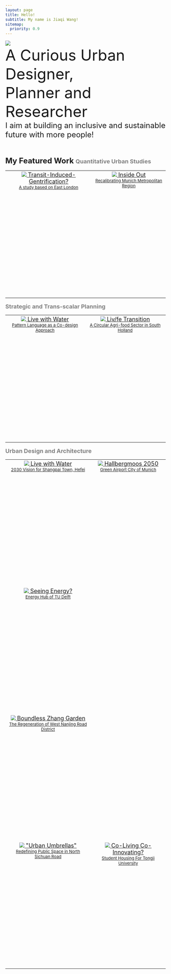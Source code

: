 ```yaml
---
layout: page
title: Hello!
subtitle: My name is Jiaqi Wang!
sitemap:
  priority: 0.9
---
```


<img src="{{ '/assets/img/untitledpenguin.jpg' | prepend: site.baseurl }}" id="about-img">

<div id="describe-text">
	<font size=8> A Curious Urban Designer, 
	<br>Planner and Researcher<font>
	<br><font size=5>I aim at building an inclusive and sustainable future with more people!<font>
<br>
<br>

<p> <font size=5><strong>  My Featured Work 

<table>
	<tr>
	<font size=4><b><font color="grey">Quantitative Urban Studies</font></b></font>
 	<tr>
	<td style="text-align:center;vertical-align: top; height: 400px">
		<centre>
	  <a href="{{ '/blog' | prepend: site.baseurl}}">
		<img src="{{ '/assets/img/featuredwork/Project01_Gen.jpg' | prepend: site.baseurl }}" 
			style="height:auto; object-fit: cover; width:auto; max-width:100%;"> 
		<font size=4> 
			Transit-Induced-Gentrification? 
			<br> 
		<font size=2> 
			 A study based on East London			 	  
	<td style="text-align:center;vertical-align: top;  height: 400px"><centre>
		<a href="{{ '/05MUC' | prepend: site.baseurl }}">
		<img src="{{ '/assets/img/featuredwork/Project05_MUC.jpg' | prepend: site.baseurl }}" style="height:auto; object-fit: cover ;width:auto; max-width:100%;"> <font size=4> Inside Out <br> <font size=2> Recalibrating Munich Metropolitan Region  
	<tr> 


<table>	
	<tr>
	<font size=4><b><font color="grey">Strategic and Trans-scalar Planning</font></b></font>
	<tr>
	<td style="text-align:center;vertical-align: top; height: 400px">
		<centre>
		<a href="{{ '/02Livewithwater' }}">
			<img src="{{ '/assets/img/featuredwork/Project021_Pattern.jpg' | prepend: site.baseurl }}" 
			style="height:auto; object-fit: cover; width:auto; max-width:100%;"> 
			<font size=4> 
			Live with Water 
			<br> 
			<font size=2> 
			Pattern Language as a Co-design Approach 
	<td style="text-align:center;vertical-align: top; height: 400px">
		<centre>
		<a href="{{ '/blog' | prepend: site.baseurl }}">
		<img src="{{ '/assets/img/featuredwork/Project03_ZH.jpg' | prepend: site.baseurl }}" style="height:auto; object-fit: cover; width:auto; max-width:100%;"> <font size=4> Liv/fe Transition <br> <font size=2> A Circular Agri-food Sector in South Holland   		
	<tr>



<table>
	<tr>
	<font size=4><b><font color="grey">Urban Design and Architecture</font></b></font>
	<tr>
	<td style="text-align:center;vertical-align: top; height: 400px">
	<centre>
		<a href="{{ '/blog' | prepend: site.baseurl }}">
			<img src="{{ '/assets/img/featuredwork/Project02_LwW.jpg' | prepend: site.baseurl }}" 
			onmouseover="this.src='/assets/img/featuredwork/Project021_Pattern.jpg'" 
			onmouseout="this.src='/assets/img/featuredwork/Project02_LwW.jpg'" 
			style="height:auto; object-fit: cover; width:auto; max-width:100%;"> 
		<font size=4> 
		Live with Water 
		<br>
		 <font size=2> 
		 2030 Vision for Shangpai Town, Hefei  
	<td style="text-align:center;vertical-align: top; height: 400px"><centre>
		<a href="{{ '/02Livewithwater' }}">
		<img src="{{ '/assets/img/featuredwork/Project052_Airport.jpg' | prepend: site.baseurl }}" style="height:auto; object-fit: cover; width:auto; max-width:100%;"> <font size=4> Hallbergmoos 2050 <br> <font size=2> Green Airport City of Munich   
	<tr>
	<td style="text-align:center;vertical-align: top;  height: 400px"><centre>
		<a href="{{ '/04Synergy' | prepend: site.baseurl }}">
		<img src="{{ '/assets/img/featuredwork/Project04_Synergy.jpg' | prepend: site.baseurl }}" style="height:auto; object-fit: cover ;width:auto; max-width:100%;"> 
		<font size=4> Seeing Energy? 
		<br> 
		<font size=2> 
		Energy Hub of TU Delft
	<tr>	
	<td style="text-align:center;vertical-align: top;  height: 400px"><centre>
		<a href="{{ '/blog' | prepend: site.baseurl }}">
		<img src="{{ '/assets/img/featuredwork/Project06_ZG.jpg' | prepend: site.baseurl }}" style="height:auto; object-fit: cover; width:auto; max-width:100%;"> <font size=4> Boundless Zhang Garden <br> <font size=2> The Regeneration of West Nanjing Road District
	<tr>
	<td style="text-align:center;vertical-align: top;  height: 400px"><centre>
		<a href="{{ '/07UrbanComplex' | prepend: site.baseurl }}">
		<img src="{{ '/assets/img/featuredwork/Project07_UCaxo.jpg' | prepend: site.baseurl }}"
			onmouseover="this.src='/assets/img/featuredwork/Project07_UC.jpg'" 
			onmouseout="this.src='/assets/img/featuredwork/Project07_UCaxo.jpg'"  
		style="height:auto; object-fit: cover; width:auto; max-width:100%;"> 
		<font size=4> 
		"Urban Umbrellas" 
		<br> 
		<font size=2> 
		Redefining Public Space in North Sichuan Road
	<td style="text-align:center;vertical-align: top;  height: 400px"><centre>
		<a href="{{ '/blog' | prepend: site.baseurl }}">
		<img src="{{ '/assets/img/featuredwork/Project08_Campus.jpg' | prepend: site.baseurl }}" style="height:auto; object-fit: cover ;width:auto; max-width:100%;"> <font size=4> Co-Living Co-Innovating? <br> <font size=2> Student Housing For Tongji University
	